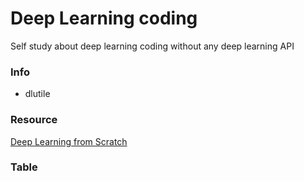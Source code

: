 # Deep Learning coding 
Self study about deep learning coding without any deep learning API

### Info
* dlutile

### Resource 
[Deep Learning from Scratch](https://github.com/WegraLee/deep-learning-from-scratch)


### Table 


